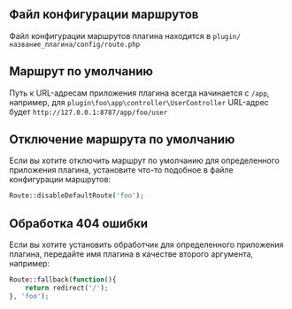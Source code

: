 ## Файл конфигурации маршрутов
Файл конфигурации маршрутов плагина находится в `plugin/название_плагина/config/route.php`

## Маршрут по умолчанию
Путь к URL-адресам приложения плагина всегда начинается с `/app`, например, для `plugin\foo\app\controller\UserController` URL-адрес будет `http://127.0.0.1:8787/app/foo/user`

## Отключение маршрута по умолчанию
Если вы хотите отключить маршрут по умолчанию для определенного приложения плагина, установите что-то подобное в файле конфигурации маршрутов:
```php
Route::disableDefaultRoute('foo');
```

## Обработка 404 ошибки
Если вы хотите установить обработчик для определенного приложения плагина, передайте имя плагина в качестве второго аргумента, например:
```php
Route::fallback(function(){
    return redirect('/');
}, 'foo');
```
